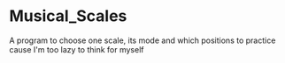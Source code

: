 # Musical_Scales
A program to choose one scale, its mode and which positions to practice cause I'm too lazy to think for myself
